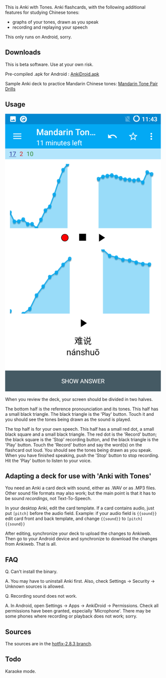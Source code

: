 
This is Anki with Tones. Anki flashcards, with the following additional features for studying Chinese tones:

- graphs of your tones, drawn as you speak 
- recording and replaying your speech

This only runs on Android, sorry.

Downloads
---------
This is beta software. Use at your own risk.

Pre-compiled .apk for Android : [AnkiDroid.apk](http://www.kdvelectronics.eu/anki_with_tones/AnkiDroid-debug.apk)

Sample Anki deck to practice Mandarin Chinese tones:  [Mandarin Tone Pair Drills](http://www.kdvelectronics.eu/anki_with_tones/Mandarin%20Tone%20Pair%20Drills.zip)

Usage
-----

![Screenshot](https://raw.githubusercontent.com/koendv/Anki-Android/hotfix-2.8.3/docs/nanshuo.png)

When you review the deck, your screen should be divided in two halves. 

The bottom half is the reference pronounciation and its tones. This half has a small black triangle. The black triangle is the 'Play' button. Touch it and you should see the tones being drawn as the sound is played.

The top half is for your own speech. This half has a small red dot, a small black square and a small black triangle. The red dot is the 'Record' button; the black square is the 'Stop' recording button, and the black triangle is the 'Play' button. Touch the 'Record' button and say the word(s) on the flashcard out loud. You should see the tones being drawn as you speak. When you have finished speaking, push the 'Stop' button to stop recording. Hit the 'Play' button to listen to your voice.

Adapting a deck for use with 'Anki with Tones'
----------------------------------------------

You need an Anki a card deck with sound, either as .WAV or as .MP3 files. 
Other sound file formats may also work; but the main point is that it has to be sound *recordings*, not Text-To-Speech.

In your desktop Anki, edit the card template. If a card contains audio, just put `[pitch]` before the audio field. 
Example: if your audio field is `{{sound}}` edit card front and back template, and change 
`{{sound}}`
to 
`[pitch]
{{sound}}`

After editing, synchronize your deck to upload the changes to Ankiweb. Then go to your Android device and synchronize to download the changes from Ankiweb. That is all.

FAQ
---

Q. Can't install the binary.

A. You may have to uninstall Anki first. Also, check Settings -> Security -> Unknown sources is allowed.

Q. Recording sound does not work.

A. In Android, open Settings -> Apps -> AnkiDroid -> Permissions. Check all permissions have been granted, especially 'Microphone'. There may be some phones where recording or playback does not work; sorry. 

Sources
-------

The sources are in the [hotfix-2.8.3 branch](https://github.com/koendv/Anki-Android/tree/hotfix-2.8.3).

Todo
----
Karaoke mode.

